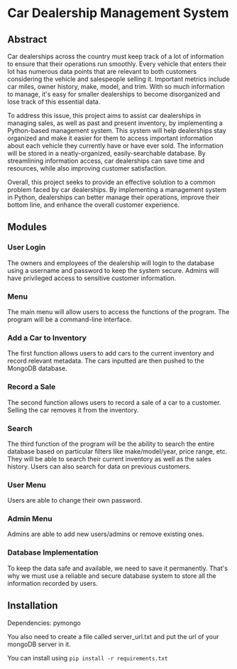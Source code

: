 # Car Dealership Management System

## Abstract
Car dealerships across the country must keep track of a lot of information to ensure that their operations run smoothly. Every vehicle that enters their lot has numerous data points that are relevant to both customers considering the vehicle and salespeople selling it. Important metrics include car miles, owner history, make, model, and trim. With so much information to manage, it's easy for smaller dealerships to become disorganized and lose track of this essential data.

To address this issue, this project aims to assist car dealerships in managing sales, as well as past and present inventory, by implementing a Python-based management system. This system will help dealerships stay organized and make it easier for them to access important information about each vehicle they currently have or have ever sold. The information will be stored in a neatly-organized, easily-searchable database. By streamlining information access, car dealerships can save time and resources, while also improving customer satisfaction.

Overall, this project seeks to provide an effective solution to a common problem faced by car dealerships. By implementing a management system in Python, dealerships can better manage their operations, improve their bottom line, and enhance the overall customer experience.

## Modules

### User Login
The owners and employees of the dealership will login to the database using a username and password to keep the system secure. Admins will have privileged access to sensitive customer information. 

### Menu
The main menu will allow users to access the functions of the program. The program will be a command-line interface.

### Add a Car to Inventory
The first function allows users to add cars to the current inventory and record relevant metadata. The cars inputted are then pushed to the MongoDB database.

### Record a Sale
The second function allows users to record a sale of a car to a customer. Selling the car removes it from the inventory.

### Search
The third function of the program will be the ability to search the entire database based on particular filters like make/model/year, price range, etc. They will be able to search their current inventory as well as the sales history. Users can also search for data on previous customers.

### User Menu
Users are able to change their own password.

### Admin Menu
Admins are able to add new users/admins or remove existing ones.

### Database Implementation
To keep the data safe and available, we need to save it permanently. That's why we must use a reliable and secure database system to store all the information recorded by users.


## Installation
Dependencies: pymongo

You also need to create a file called server_url.txt and put the url of your mongoDB server in it.

You can install using `pip install -r requirements.txt`
